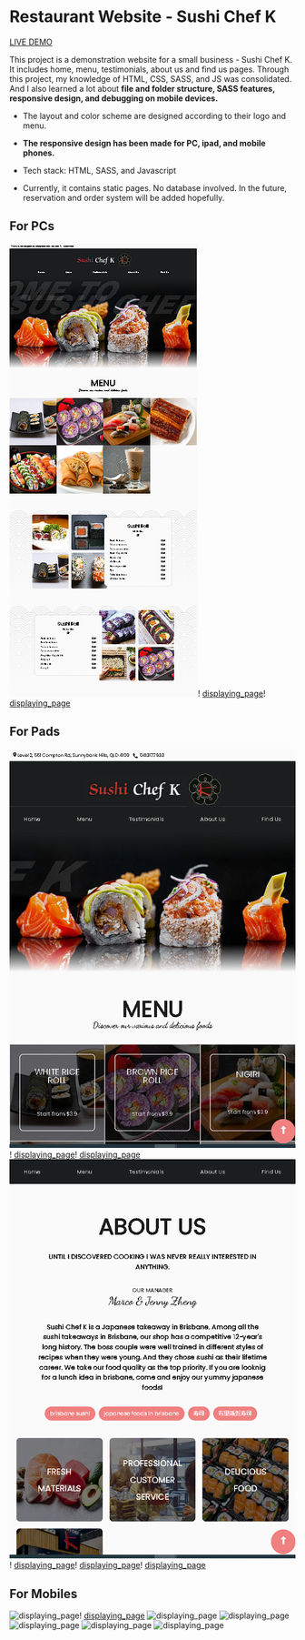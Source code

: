 # Restaurant Website - Sushi Chef K 

[LIVE DEMO](https://dianaleo.github.io/Sushi_Chef_K/)

This project is a demonstration website for a small business - Sushi Chef K. It includes home, menu, testimonials, about us and find us pages. 
Through this project, my knowledge of HTML, CSS, SASS, and JS was consolidated. And I also learned a lot about **file and folder structure, SASS features, responsive design, and debugging on mobile devices.**

 - The layout and color scheme are designed according to their logo and menu.

 - **The responsive design has been made for PC, ipad, and mobile phones.**

 - Tech stack: HTML, SASS, and Javascript

 - Currently, it contains static pages. No database involved. In the future, reservation and order system will be added hopefully.


## For PCs

![displaying_page](./assets/images/screenshots/screenshot_PC1.png)! [displaying_page](./assets/images/screenshots/screenshot_PC2.png)! [displaying_page](./assets/images/screenshots/screenshot_PC3.png)


## For Pads

![displaying_page](./assets/images/screenshots/screenshot_ipad1.png)! [displaying_page](./assets/images/screenshots/screenshot_ipad2.png)! [displaying_page](./assets/images/screenshots/screenshot_ipad3.png)![displaying_page](./assets/images/screenshots/screenshot_ipad4.png)! [displaying_page](./assets/images/screenshots/screenshot_ipad5.png)! [displaying_page](./assets/images/screenshots/screenshot_ipad6.png)! [displaying_page](./assets/images/screenshots/screenshot_ipad7.png)


## For Mobiles

![displaying_page](./assets/images/screenshots/screenshot_iphone1.jpg)! [displaying_page](./assets/images/screenshots/screenshot_iphone2.jpg) ![displaying_page](./assets/images/screenshots/screenshot_iphone3.jpg) ![displaying_page](./assets/images/screenshots/screenshot_iphone4.jpg) ![displaying_page](./assets/images/screenshots/screenshot_iphone5.jpg) ![displaying_page](./assets/images/screenshots/screenshot_iphone6.jpg) ![displaying_page](./assets/images/screenshots/screenshot_iphone7.jpg)
